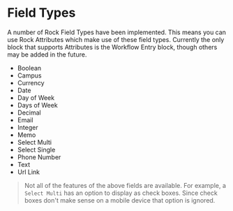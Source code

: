 # Field Types

A number of Rock Field Types have been implemented. This means you can use Rock Attributes which make use of these field types. Currently the only block that supports Attributes is the Workflow Entry block, though others may be added in the future.

* Boolean
* Campus
* Currency
* Date
* Day of Week
* Days of Week
* Decimal
* Email
* Integer
* Memo
* Select Multi
* Select Single
* Phone Number
* Text
* Url Link

> Not all of the features of the above fields are available. For example, a `Select Multi` has an option to display as check boxes. Since check boxes don't make sense on a mobile device that option is ignored.

